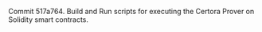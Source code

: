 Commit 517a764.                    Build and Run scripts for executing the Certora Prover on Solidity smart contracts.